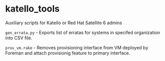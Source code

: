 # katello_tools
Auxiliary scripts for Katello or Red Hat Satellite 6 admins

```gen_errata.py``` - Exports list of erratas for systems in specifed organization into CSV file.

```prov_vm.rake``` - Removes provisioning interface from VM deployed by Foreman and attach provisionig feature to primary interface.
